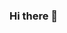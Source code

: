 ### Hi there 👋

<!--
**bevcastillo/bevcastillo** is a ✨ _special_ ✨ repository because its `README.md` (this file) appears on your GitHub profile.
-->
